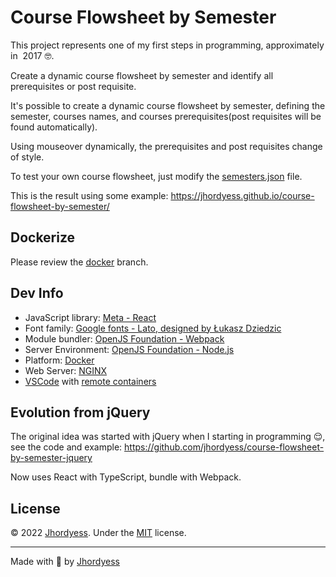 # Course Flowsheet by Semester

This project represents one of my first steps in programming, approximately in  2017 🤓.

Create a dynamic course flowsheet by semester and identify all prerequisites or post requisite.

It's possible to create a dynamic course flowsheet by semester, defining the semester, courses names, and courses prerequisites(post requisites will be found automatically).

Using mouseover dynamically, the prerequisites and post requisites change of style.

To test your own course flowsheet, just modify the [semesters.json](/src/data/example/semesters.json) file.

This is the result using some example: <https://jhordyess.github.io/course-flowsheet-by-semester/>

## Dockerize

Please review the [docker](https://github.com/jhordyess/course-flowsheet-by-semester/tree/docker) branch.

## Dev Info

- JavaScript library: [Meta - React](https://reactjs.org/)
- Font family: [Google fonts - Lato, designed by Łukasz Dziedzic](https://fonts.google.com/specimen/Lato)
- Module bundler: [OpenJS Foundation - Webpack](https://webpack.js.org/)
- Server Environment: [OpenJS Foundation - Node.js](https://nodejs.org/)
- Platform: [Docker](https://www.docker.com/)
- Web Server: [NGINX](https://www.nginx.com/)
- [VSCode](https://code.visualstudio.com/) with [remote containers](https://code.visualstudio.com/docs/remote/containers)

## Evolution from jQuery

The original idea was started with jQuery when I starting in programming 😌, see the code and example: <https://github.com/jhordyess/course-flowsheet-by-semester-jquery>

Now uses React with TypeScript, bundle with Webpack.

## License

© 2022 [Jhordyess](https://github.com/jhordyess). Under the [MIT](https://choosealicense.com/licenses/mit/) license.

---

Made with 💪 by [Jhordyess](https://www.jhordyess.com/)
